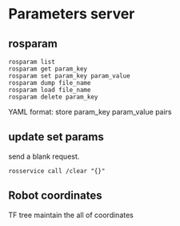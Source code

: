 # Parameters server

## rosparam

```
rosparam list
rosparam get param_key
rosparam set param_key param_value
rosparam dump file_name
rosparam load file_name
rosparam delete param_key
```

YAML format: store param_key param_value pairs

## update set params

send a blank request. 

```
rosservice call /clear "{}"
```



## Robot coordinates

TF tree maintain the all of coordinates









